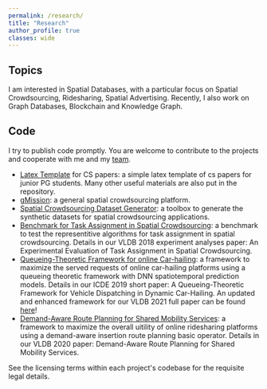 ```yaml
---
permalink: /research/
title: "Research"
author_profile: true
classes: wide
---
```


## Topics

I am interested in Spatial Databases, with a particular focus on Spatial Crowdsourcing, Ridesharing, Spatial Advertising. Recently, I also work on Graph Databases, Blockchain and Knowledge Graph.

## Code


I try to publish code promptly. You are welcome to contribute to the projects and cooperate with me and my <a target="_blank" href="https://www.cse.ust.hk/stc">team</a>.     

- [Latex Template](https://github.com/haidaoxiaofei/cs-latex-template) for CS papers: a simple latex template of cs papers for junior PG students. Many other useful materials are also put in the repository.
- [gMission](http://gmission.github.io): a general spatial crowdsourcing platform.
- [Spatial Crowdsourcing Dataset Generator](https://github.com/gmission/SCDataGenerator): a toolbox to generate the synthetic datasets for spatial crowdsourcing applications.
- [Benchmark for Task Assignment in Spatial Crowdsourcing](https://github.com/gmission/SpatialCrowdsourcingAssignmentAlgorithms): a benchmark to test the representitive algorithms for task assignment in spatial crowdsourcing. Details in our VLDB 2018 experiment analyses paper: An Experimental Evaluation of Task Assignment in Spatial Crowdsourcing.
- [Queueing-Theoretic Framework for online Car-hailing](https://github.com/haidaoxiaofei/queueing-car-hailing): a framework to maximize the served requests of online car-hailing platforms using a queueing theoretic framework with DNN spatiotemporal prediction models. Details in our ICDE 2019 short paper: A Queueing-Theoretic Framework for Vehicle Dispatching in Dynamic Car-Hailing. An updated and enhanced framework for our VLDB 2021 full paper can be found [here](https://github.com/inabao/queue-based-order-dispatching)!
- [Demand-Aware Route Planning for Shared Mobility Services](https://github.com/dominatorX/DAIF): a framework to maximize the overall uitility of online ridesharing platforms using a demand-aware insertion route planning basic operator. Details in our VLDB 2020 paper: Demand-Aware Route Planning for Shared Mobility Services. 

See the licensing terms within each project's codebase for the requisite legal details.

<!-- ## Funding

### Current

 **Project:**      
**Period:**      
**Amount:**      
**Founder:**      
**Role:**      
**Details:**      -->



